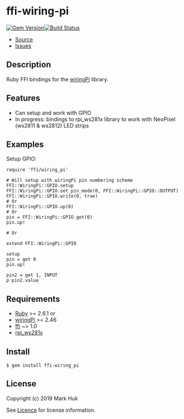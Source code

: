 # ffi-wiring-pi

[![Gem Version](https://badge.fury.io/rb/ffi-wiring_pi.svg)](https://badge.fury.io/rb/ffi-wiring_pi)[![Build Status](https://travis-ci.org/vimutter/ffi-wiring_pi.svg?branch=master)](https://travis-ci.org/vimutter/ffi-wiring_pi)

* [Source](https://github.com/vimutter/ffi-wiring_pi/)
* [Issues](https://github.com/vimutter/ffi-wiring_pi/issues)

## Description

Ruby FFI bindings for the [wiringPi](http://wiringpi.com) library.

## Features

* Can setup and work with GPIO
* In progress: bindings to rpi_ws281x library to work with NeoPixel (ws2811 & ws2812) LED strips

## Examples

Setup GPIO:

    require 'ffi/wiring_pi'

    # Will setup with wiringPi pin numbering scheme
    FFI::WiringPi::GPIO.setup
    FFI::WiringPi::GPIO.set_pin_mode(0, FFI::WiringPi::GPIO::OUTPUT)
    FFI::WiringPi::GPIO.write(0, true)
    # Or
    FFI::WiringPi::GPIO.up(0)
    # Or
    pin = FFI::WiringPi::GPIO.get(0)
    pin.up!

    # Or

    extend FFI::WiringPi::GPIO

    setup
    pin = get 0
    pin.up!

    pin2 = get 1, INPUT
    p pin2.value

## Requirements

* [Ruby](http://ruby-lang.org/) >= 2.6.1 or
* [wiringPi](http://wiringpi.com/download-and-install/) >= 2.46
* [ffi](http://github.com/ffi/ffi) ~> 1.0
* [rpi_ws281x](https://github.com/jgarff/rpi_ws281x)

## Install

    $ gem install ffi-wiring_pi

## License

Copyright (c) 2019 Mark Huk

See [Licence](LICENSE.txt) for license information.
